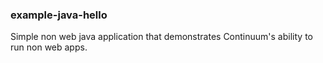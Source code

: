 ### example-java-hello

Simple non web java application that demonstrates Continuum's ability to run non web apps.
